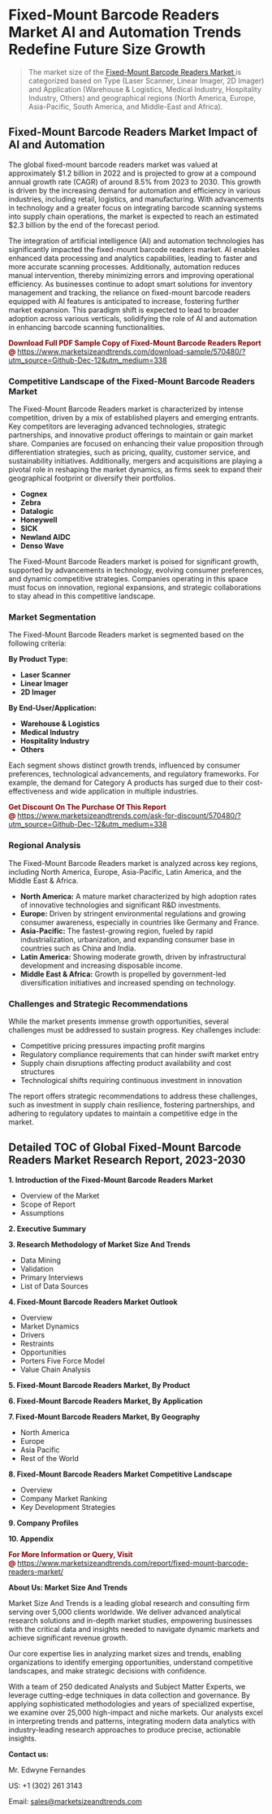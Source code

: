 <H1>Fixed-Mount Barcode Readers Market AI and Automation Trends Redefine Future Size Growth</H1><blockquote><p>The market size of the <a href="https://www.marketsizeandtrends.com/download-sample/570480/?utm_source=Github-Dec-12&amp;utm_medium=338" target="_blank">Fixed-Mount Barcode Readers Market </a>is categorized based on Type (Laser Scanner, Linear Imager, 2D Imager) and Application (Warehouse & Logistics, Medical Industry, Hospitality Industry, Others) and geographical regions (North America, Europe, Asia-Pacific, South America, and Middle-East and Africa).</p></blockquote><p><h2>Fixed-Mount Barcode Readers Market Impact of AI and Automation</h2><p>The global fixed-mount barcode readers market was valued at approximately $1.2 billion in 2022 and is projected to grow at a compound annual growth rate (CAGR) of around 8.5% from 2023 to 2030. This growth is driven by the increasing demand for automation and efficiency in various industries, including retail, logistics, and manufacturing. With advancements in technology and a greater focus on integrating barcode scanning systems into supply chain operations, the market is expected to reach an estimated $2.3 billion by the end of the forecast period.</p><p>The integration of artificial intelligence (AI) and automation technologies has significantly impacted the fixed-mount barcode readers market. AI enables enhanced data processing and analytics capabilities, leading to faster and more accurate scanning processes. Additionally, automation reduces manual intervention, thereby minimizing errors and improving operational efficiency. As businesses continue to adopt smart solutions for inventory management and tracking, the reliance on fixed-mount barcode readers equipped with AI features is anticipated to increase, fostering further market expansion. This paradigm shift is expected to lead to broader adoption across various verticals, solidifying the role of AI and automation in enhancing barcode scanning functionalities.</p></p><p><strong><span style="color: #800000;">Download Full PDF Sample Copy of Fixed-Mount Barcode Readers Report @</span>&nbsp;</strong><a href="https://www.marketsizeandtrends.com/download-sample/570480/?utm_source=Github-Dec-12&amp;utm_medium=338">https://www.marketsizeandtrends.com/download-sample/570480/?utm_source=Github-Dec-12&amp;utm_medium=338</a></p><h3>Competitive Landscape of the Fixed-Mount Barcode Readers Market</h3><p>The Fixed-Mount Barcode Readers market is characterized by intense competition, driven by a mix of established players and emerging entrants. Key competitors are leveraging advanced technologies, strategic partnerships, and innovative product offerings to maintain or gain market share. Companies are focused on enhancing their value proposition through differentiation strategies, such as pricing, quality, customer service, and sustainability initiatives. Additionally, mergers and acquisitions are playing a pivotal role in reshaping the market dynamics, as firms seek to expand their geographical footprint or diversify their portfolios.</p><p><strong><p><ul><li>Cognex </li><li> Zebra </li><li> Datalogic </li><li> Honeywell </li><li> SICK </li><li> Newland AIDC </li><li> Denso Wave</p></li></ul></p></strong></p><p>The Fixed-Mount Barcode Readers market is poised for significant growth, supported by advancements in technology, evolving consumer preferences, and dynamic competitive strategies. Companies operating in this space must focus on innovation, regional expansions, and strategic collaborations to stay ahead in this competitive landscape.</p><h3>Market Segmentation</h3><p>The Fixed-Mount Barcode Readers market is segmented based on the following criteria:</p><p><strong>By Product Type:</strong></p><p><strong><p><ul><li>Laser Scanner </li><li> Linear Imager </li><li> 2D Imager</p></li></ul></p></strong></p><p><strong>By End-User/Application:</strong></p><p><strong><p><ul><li>Warehouse & Logistics </li><li> Medical Industry </li><li> Hospitality Industry </li><li> Others</p></li></ul></p></strong></p><p>Each segment shows distinct growth trends, influenced by consumer preferences, technological advancements, and regulatory frameworks. For example, the demand for Category A products has surged due to their cost-effectiveness and wide application in multiple industries.</p><p><strong><span style="color: #800000;">Get Discount On The Purchase Of This Report @&nbsp;</span></strong><a href="https://www.marketsizeandtrends.com/ask-for-discount/570480/?utm_source=Github-Dec-12&amp;utm_medium=338">https://www.marketsizeandtrends.com/ask-for-discount/570480/?utm_source=Github-Dec-12&amp;utm_medium=338</a></p><h3>Regional Analysis</h3><p>The Fixed-Mount Barcode Readers market is analyzed across key regions, including North America, Europe, Asia-Pacific, Latin America, and the Middle East &amp; Africa.</p><ul><li><strong>North America:</strong> A mature market characterized by high adoption rates of innovative technologies and significant R&amp;D investments.</li><li><strong>Europe:</strong> Driven by stringent environmental regulations and growing consumer awareness, especially in countries like Germany and France.</li><li><strong>Asia-Pacific:</strong> The fastest-growing region, fueled by rapid industrialization, urbanization, and expanding consumer base in countries such as China and India.</li><li><strong>Latin America:</strong> Showing moderate growth, driven by infrastructural development and increasing disposable income.</li><li><strong>Middle East &amp; Africa:</strong> Growth is propelled by government-led diversification initiatives and increased spending on technology.</li></ul><h3>Challenges and Strategic Recommendations</h3><p>While the market presents immense growth opportunities, several challenges must be addressed to sustain progress. Key challenges include:</p><ul><li>Competitive pricing pressures impacting profit margins</li><li>Regulatory compliance requirements that can hinder swift market entry</li><li>Supply chain disruptions affecting product availability and cost structures</li><li>Technological shifts requiring continuous investment in innovation</li></ul><p>The report offers strategic recommendations to address these challenges, such as investment in supply chain resilience, fostering partnerships, and adhering to regulatory updates to maintain a competitive edge in the market.</p><h2>Detailed TOC of Global Fixed-Mount Barcode Readers Market Research Report, 2023-2030</h2><p><strong>1. Introduction of the Fixed-Mount Barcode Readers Market</strong></p><ul><li>Overview of the Market</li><li>Scope of Report</li><li>Assumptions&nbsp;</li></ul><p><strong>2. Executive Summary</strong></p><p><strong>3. Research Methodology of <strong>Market Size And Trends</strong></strong></p><ul><li>Data Mining</li><li>Validation</li><li>Primary Interviews</li><li>List of Data Sources&nbsp;</li></ul><p><strong>4. Fixed-Mount Barcode Readers Market Outlook</strong></p><ul><li>Overview</li><li>Market Dynamics</li><li>Drivers</li><li>Restraints</li><li>Opportunities</li><li>Porters Five Force Model</li><li>Value Chain Analysis&nbsp;</li></ul><p><strong>5. Fixed-Mount Barcode Readers Market, By Product</strong></p><p><strong>6. Fixed-Mount Barcode Readers Market, By Application</strong></p><p><strong>7. Fixed-Mount Barcode Readers Market, By Geography</strong></p><ul><li>North America</li><li>Europe</li><li>Asia Pacific</li><li>Rest of the World&nbsp;</li></ul><p><strong>8. Fixed-Mount Barcode Readers Market Competitive Landscape</strong></p><ul><li>Overview</li><li>Company Market Ranking</li><li>Key Development Strategies&nbsp;</li></ul><p><strong>9. Company Profiles</strong></p><p><strong>10. Appendix</strong></p><p><strong><span style="color: #800000;">For More Information or Query, Visit @&nbsp;</span></strong><a href="https://www.marketsizeandtrends.com/report/fixed-mount-barcode-readers-market/">https://www.marketsizeandtrends.com/report/fixed-mount-barcode-readers-market/</a></p><p></p><p><strong>About Us:&nbsp;Market Size And Trends</strong></p><p>Market Size And Trends&nbsp;is a leading global research and consulting firm serving over 5,000 clients worldwide. We deliver advanced analytical research solutions and in-depth market studies, empowering businesses with the critical data and insights needed to navigate dynamic markets and achieve significant revenue growth.</p><p>Our core expertise lies in analyzing market sizes and trends, enabling organizations to identify emerging opportunities, understand competitive landscapes, and make strategic decisions with confidence.</p><p>With a team of 250 dedicated Analysts and Subject Matter Experts, we leverage cutting-edge techniques in data collection and governance. By applying sophisticated methodologies and years of specialized expertise, we examine over 25,000 high-impact and niche markets. Our analysts excel in interpreting trends and patterns, integrating modern data analytics with industry-leading research approaches to produce precise, actionable insights.</p><p><strong>Contact us:</strong></p><p>Mr. Edwyne Fernandes</p><p>US: +1 (302) 261 3143</p><p>Email: <a href="mailto:sales@marketsizeandtrends.com">sales@marketsizeandtrends.com</a>&nbsp;</p>
